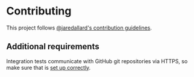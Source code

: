 # Contributing

This project follows [@jaredallard's contribution
guidelines](https://github.com/jaredallard/jaredallard/blob/master/CONTRIBUTING.md).

<!-- <<Stencil::Block(custom)>> -->

## Additional requirements

Integration tests communicate with GitHub git repositories via HTTPS,
so make sure that is [set up correctly](https://docs.github.com/en/get-started/git-basics/about-remote-repositories#cloning-with-https-urls).

<!-- <</Stencil::Block>> -->
